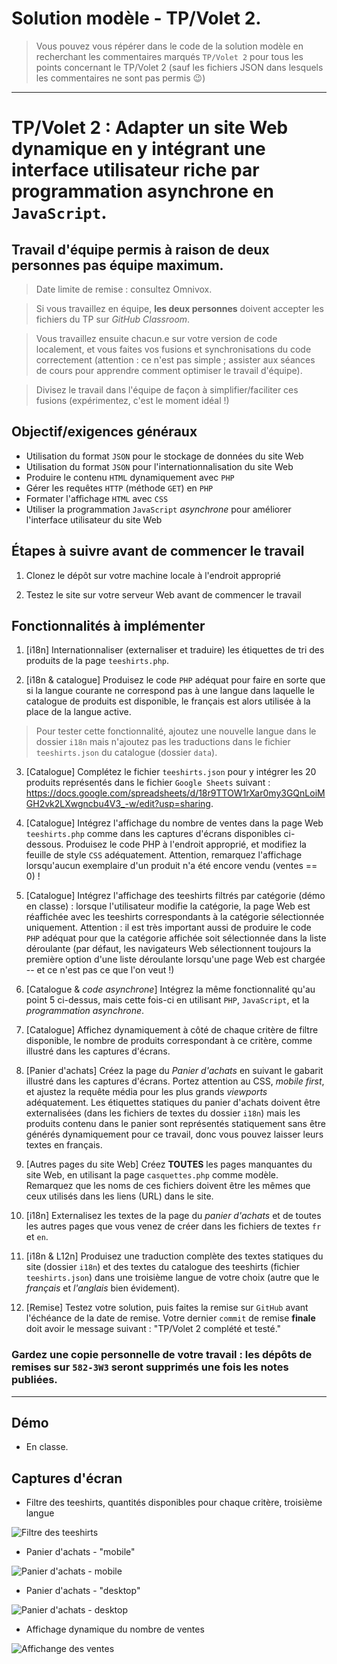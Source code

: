 # Solution modèle - TP/Volet 2.

>Vous pouvez vous répérer dans le code de la solution modèle en recherchant les commentaires marqués `TP/Volet 2` pour tous les points concernant le TP/Volet 2 (sauf les fichiers JSON dans lesquels les commentaires ne sont pas permis :wink:)

---

# TP/Volet 2 : Adapter un site Web dynamique en y intégrant une interface utilisateur riche par programmation asynchrone en `JavaScript`.

## Travail d'équipe permis à raison de deux personnes pas équipe maximum.

>Date limite de remise : consultez Omnivox.

>Si vous travaillez en équipe, **les deux personnes** doivent accepter les fichiers du TP sur *GitHub Classroom*.

>Vous travaillez ensuite chacun.e sur votre version de code localement, et vous faites vos fusions et synchronisations du code correctement (attention : ce n'est pas simple ; assister aux séances de cours pour apprendre comment optimiser le travail d'équipe).

>Divisez le travail dans l'équipe de façon à simplifier/faciliter ces fusions (expérimentez, c'est le moment idéal !)

## Objectif/exigences généraux
* Utilisation du format `JSON` pour le stockage de données du site Web
* Utilisation du format `JSON` pour l'internationnalisation du site Web
* Produire le contenu `HTML` dynamiquement avec `PHP` 
* Gérer les requêtes `HTTP` (méthode `GET`) en `PHP` 
* Formater l'affichage `HTML` avec `CSS` 
* Utiliser la programmation `JavaScript` *asynchrone* pour améliorer l'interface utilisateur du site Web

## Étapes à suivre avant de commencer le travail
1. Clonez le dépôt sur votre machine locale à l'endroit approprié

2. Testez le site sur votre serveur Web avant de commencer le travail

## Fonctionnalités à implémenter
1. [i18n] Internationnaliser (externaliser et traduire) les étiquettes de tri des produits de la page `teeshirts.php`.

2. [i18n & catalogue] Produisez le code `PHP` adéquat pour faire en sorte que si la langue courante ne correspond pas à une langue dans laquelle le catalogue de produits est disponible, le français est alors utilisée à la place de la langue active. 
> Pour tester cette fonctionnalité, ajoutez une nouvelle langue dans le dossier `i18n` mais n'ajoutez pas les traductions dans le fichier `teeshirts.json` du catalogue (dossier `data`).

3. [Catalogue] Complétez le fichier `teeshirts.json` pour y intégrer les 20 produits représentés dans le fichier `Google Sheets` suivant : https://docs.google.com/spreadsheets/d/18r9TTOW1rXar0my3GQnLoiMGH2vk2LXwgncbu4V3_-w/edit?usp=sharing.

4. [Catalogue] Intégrez l'affichage du nombre de ventes dans la page Web `teeshirts.php` comme dans les captures d'écrans disponibles ci-dessous. Produisez le code PHP à l'endroit approprié, et modifiez la feuille de style `CSS` adéquatement. Attention, remarquez l'affichage lorsqu'aucun exemplaire d'un produit n'a été encore vendu (ventes == 0) !

5. [Catalogue] Intégrez l'affichage des teeshirts filtrés par catégorie (démo en classe) : lorsque l'utilisateur modifie la catégorie, la page Web est réaffichée avec les teeshirts correspondants à la catégorie sélectionnée uniquement. Attention : il est très important aussi de produire le code `PHP` adéquat pour que la catégorie affichée soit sélectionnée dans la liste déroulante (par défaut, les navigateurs Web sélectionnent toujours la première option d'une liste déroulante lorsqu'une page Web est chargée -- et ce n'est pas ce que l'on veut !)

6. [Catalogue & *code asynchrone*] Intégrez la même fonctionnalité qu'au point 5 ci-dessus, mais cette fois-ci en utilisant `PHP`, `JavaScript`, et la *programmation asynchrone*.

7. [Catalogue] Affichez dynamiquement à côté de chaque critère de filtre disponible, le nombre de produits correspondant à ce critère, comme illustré dans les captures d'écrans.

8. [Panier d'achats] Créez la page du *Panier d'achats* en suivant le gabarit illustré dans les captures d'écrans. Portez attention au CSS, *mobile first*, et ajustez la requête média pour les plus grands *viewports* adéquatement. Les étiquettes statiques du panier d'achats doivent être externalisées (dans les fichiers de textes du dossier `i18n`) mais les produits contenu dans le panier sont représentés statiquement sans être générés dynamiquement pour ce travail, donc vous pouvez laisser leurs textes en français.

9. [Autres pages du site Web] Créez **TOUTES** les pages manquantes du site Web, en utilisant la page `casquettes.php` comme modèle. Remarquez que les noms de ces fichiers doivent être les mêmes que ceux utilisés dans les liens (URL) dans le site.

10. [i18n] Externalisez les textes de la page du *panier d'achats* et de toutes les autres pages que vous venez de créer dans les fichiers de textes `fr` et `en`. 

11. [i18n & L12n] Produisez une traduction complète des textes statiques du site (dossier `i18n`) et des textes du catalogue des teeshirts (fichier `teeshirts.json`) dans une troisième langue de votre choix (autre que le *français* et *l'anglais* bien évidement). 

12. [Remise] Testez votre solution, puis faites la remise sur `GitHub` avant l'échéance de la date de remise. Votre dernier `commit` de remise **finale** doit avoir le message suivant : "TP/Volet 2 complété et testé."

### Gardez une copie personnelle de votre travail : les dépôts de remises sur `582-3W3` seront supprimés une fois les notes publiées.

---

## Démo

* En classe.

## Captures d'écran

* Filtre des teeshirts, quantités disponibles pour chaque critère, troisième langue
<img src="/_captures/1.png" alt="Filtre des teeshirts" title="Filtre des teeshirts, quantités disponibles pour chaque critère, troisième langue" />

* Panier d'achats - "mobile"
<img src="/_captures/2.png" alt="Panier d'achats - mobile" title="Panier d'achats - mobile" />

* Panier d'achats - "desktop"
<img src="/_captures/3.png" alt="Panier d'achats - desktop" title="Panier d'achats - desktop" />

* Affichage dynamique du nombre de ventes
<img src="/_captures/4.png" alt="Affichange des ventes" title="Affichange des ventes" />
